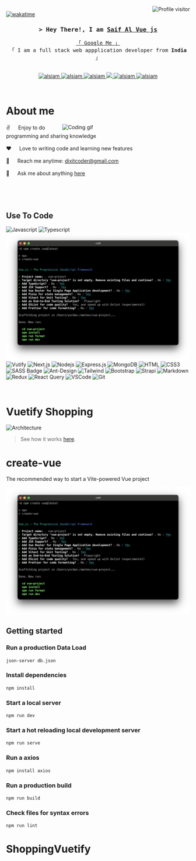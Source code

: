 <!--
<h2 align="center">
  Welcome to Al Siam World!
  <img src="https://media.giphy.com/media/hvRJCLFzcasrR4ia7z/giphy.gif" width="28">
</h2>
-->

<!--
<p align="center">
  <a href="https://github.com/alsiam"><img src="https://readme-typing-svg.herokuapp.com/?lines=Self%20Taught%20Programmer;Front%20End%20Developer;1.5%2B%20years%20of%20coding%20experience;Always%20learning%20new%20things&center=true&width=380&height=45"></a>
</p>

 -->

<a href="https://komarev.com/ghpvc/?username=alsiam">
  <img align="right" src="https://komarev.com/ghpvc/?username=alsiam&label=Visitors&color=0e75b6&style=flat" alt="Profile visitor" />
</a>


[![wakatime](https://wakatime.com/badge/user/eebb3dd8-d9b2-40de-9b88-6fd6cac99dbc.svg)](https://wakatime.com/@eebb3dd8-d9b2-40de-9b88-6fd6cac99dbc)

<!-- Intro  -->
<h3 align="center">
        <samp>&gt; Hey There!, I am
                <b><a target="_blank" href="https://www.instagram.com/dixitcoder/">Saif Al Vue js</a></b>
        </samp>
</h3>


<p align="center"> 
  <samp>
    <a href="https://www.google.com/search?q=Saif+Al+Siam">「 Google Me 」</a>
    <br>
    「 I am a full stack web appplication developer from <b>India</b> 」
    <br>
    <br>
  </samp>
</p>

<p align="center">
 <a href="https://login-b3036.web.app/" target="blank">
  <img src="https://img.shields.io/badge/Website-DC143C?style=for-the-badge&logo=medium&logoColor=white" alt="alsiam" />
 </a>
 <a href="" target="_blank">
  <img src="https://img.shields.io/badge/LinkedIn-0077B5?style=for-the-badge&logo=linkedin&logoColor=white" alt="alsiam"/>
 </a>
 <a href="" target="_blank">
  <img src="https://img.shields.io/badge/dev.to-0A0A0A?style=for-the-badge&logo=dev.to&logoColor=white" alt="alsiam" />
 </a>
 <a href="https://twitter.com/dixitcoder" target="_blank">
  <img src="https://img.shields.io/badge/Twitter-1DA1F2?style=for-the-badge&logo=twitter&logoColor=white" />
 </a>
 <a href="https://instagram.com/dixitcoder" target="_blank">
  <img src="https://img.shields.io/badge/Instagram-fe4164?style=for-the-badge&logo=instagram&logoColor=white" alt="alsiam" />
 </a> 
 <a href="https://www.facebook.com/profile.php?id=100027309340206&mibextid=ZbWKwL" target="_blank">
  <img src="https://img.shields.io/badge/Facebook-20BEFF?&style=for-the-badge&logo=facebook&logoColor=white" alt="alsiam"  />
  </a> 
</p>
<br />

<!-- About Section -->
 # About me
 
<p>
 <img align="right" width="350" src="/assets/programmer.gif" alt="Coding gif" />
  
 ✌️ &emsp; Enjoy to do programming and sharing knowledge <br/><br/>
 ❤️ &emsp; Love to writing code and learning new features<br/><br/>
 📧 &emsp; Reach me anytime: dixitcoder@gmail.com<br/><br/>
 💬 &emsp; Ask me about anything [here](https://github.com/alsiam/alsiam/issues)

</p>

<br/>
<br/>
<br/>

## Use To Code

![Javascript](https://img.shields.io/badge/Javascript-F0DB4F?style=for-the-badge&labelColor=black&logo=javascript&logoColor=F0DB4F)
![Typescript](https://img.shields.io/badge/Typescript-007acc?style=for-the-badge&labelColor=black&logo=typescript&logoColor=007acc)
![Vue.js](https://github.com/vuejs/create-vue/blob/main/media/screenshot-cli.png?raw=true)
![Vutify](https://cdn.vuetifyjs.com/docs/images/logos/vuetify-logo-v3-dark.svg)
![Next.js](https://img.shields.io/badge/next.js-000000?style=for-the-badge&logo=nextdotjs&logoColor=white)
![Nodejs](https://img.shields.io/badge/Nodejs-3C873A?style=for-the-badge&labelColor=black&logo=node.js&logoColor=3C873A)
![Express.js](https://img.shields.io/badge/Express.js-000000?style=for-the-badge&logo=express&logoColor=white)
![MongoDB](https://img.shields.io/badge/MongoDB-4EA94B?style=for-the-badge&logo=mongodb&logoColor=white)
![HTML](https://img.shields.io/badge/HTML5-E34F26?style=for-the-badge&logo=html5&logoColor=white)
![CSS3](https://img.shields.io/badge/CSS3-1572B6?style=for-the-badge&logo=css3&logoColor=white)
![SASS Badge](https://img.shields.io/badge/Sass-CC6699?style=for-the-badge&logo=sass&logoColor=white)
![Ant-Design](https://img.shields.io/badge/AntDesign-0170FE?style=for-the-badge&logo=antdesign&logoColor=white)
![Tailwind](https://img.shields.io/badge/Tailwind_CSS-092749?style=for-the-badge&logo=tailwindcss&logoColor=06B6D4&labelColor=000000)
![Bootstrap](https://img.shields.io/badge/Bootstrap-563D7C?style=for-the-badge&logo=bootstrap&logoColor=white)
![Strapi](https://img.shields.io/badge/strapi-2E7EEA?style=for-the-badge&logo=strapi&logoColor=white)
![Markdown](https://img.shields.io/badge/Markdown-000000?style=for-the-badge&logo=markdown&logoColor=white)
![Redux](https://img.shields.io/badge/Redux-593D88?style=for-the-badge&logo=redux&logoColor=white)
![React Query](https://img.shields.io/badge/-React_Query-FF4154?style=for-the-badge&logo=react%20query&logoColor=white)
![VSCode](https://img.shields.io/badge/Visual_Studio-0078d7?style=for-the-badge&logo=visual%20studio&logoColor=white)
![Git](https://img.shields.io/badge/Git-F05032?style=for-the-badge&logo=git&logoColor=white)

<br/>

# Vuetify Shopping


![Architecture](https://lh3.googleusercontent.com/pw/AIL4fc8hw5J3S7OKGRTmmRyBCXNjW7SokIZ_HceKy_hgHegyBBDixncCeuxf5oGsf6ryvr3Dt_WyKJCg3nWigwVBpQQNHUwuVuuWMNlFJuBljhud4fVCLY8-Y9or-scJRvSfAzAcBcgg0vp1MKLggUBo6ahrsLbTgdfN8GiCPrhA04BhXRouV6DBJyyrbXW2OVidmAXPDVFk1RtI3l3byg4v_O-RTKV_M8LXHl1BiId2qObexobsAdMrwSds_xdl2OP0nGc2Njs7fvc1-3mn8mLFJw1OdBXggHrjOUiAKOAHPjsgC7w0E0fqP50P8_aqZdyJqTzbiOTNOzpMCP_f60q2oiv-wYzrf97t4EtBF1UxA41rURHrmqVL25dfq3aTQEpp-cluKazxL993gsJrQvBYx3BDls5TkJHS3BOTkiBVQVISuf2gVFxgue2Kq20l4COFZW2gn5ucg4CR2nvsYWrT4CU71QJeWa6AXm6YEpGZ2NfPojkQM2MuDvg3Hb2e2ZIvC76St12UxQCUbFMKavsDwMRSM9HiKUmwMTieNHstLn2w5XBI_zL1xMb8ZdapD84FvLZcqlGNkLWNN2256miYnLfdMnjW72I5ztb5PfU_rlS_3rDkbxk3hQLtNXLqzJ3LZG75oQhv90O9N6xy0EFzjdODzKa9TUbt8Cv8eQ7k7TfwxTZrwvdXFoYjjIPGiAGZIQSBcjPK2lBaJfnDg7802TAktTiKvyJcUplyB7OOP_7rUtj-QcwPVDXB7cNHL4idr46s5L-mOgcDOBlVGtC4fiuzVfqPgsWTKySltDsQctH4OwsBM1m-_-taBtDM8N7lu01_iR8Zmmv24ThQnv6hQzPpmgCp9V59JVe2pxVVnZ1a5LEO8BpmW6IJ4hoas96-H0qRXKCYyjoVGg6FJa1qd3B5gSsxldFLLrs8rksgn7LaOuXAJzdSCUQWhxYcZhvQPWcvpR4wpHOWurZFrKnpwQ73TsC-XZFjS8CrF1nNuy9MF1lAiwLjrFzsyoep7ndR8Gc6=w885-h664-s-no?authuser=1)

> See how it works [here](https://www.okami101.io/vuetify-admin/guide/#how-it-works).

# create-vue

The recommended way to start a Vite-powered Vue project

<p align="center">
  <img src="https://github.com/vuejs/create-vue/blob/main/media/screenshot-cli.png?raw=true" width="800">
</p>

## Getting started



### Run a production Data Load 

```
json-server db.json
```

### Install dependencies

```
npm install
```

### Start a local server

```
npm run dev
```

### Start a hot reloading local development server

```
npm run serve
```
### Run a axios

```
npm install axios
```

### Run a production build

```
npm run build
```

### Check files for syntax errors

```
npm run lint
```


# ShoppingVuetify
